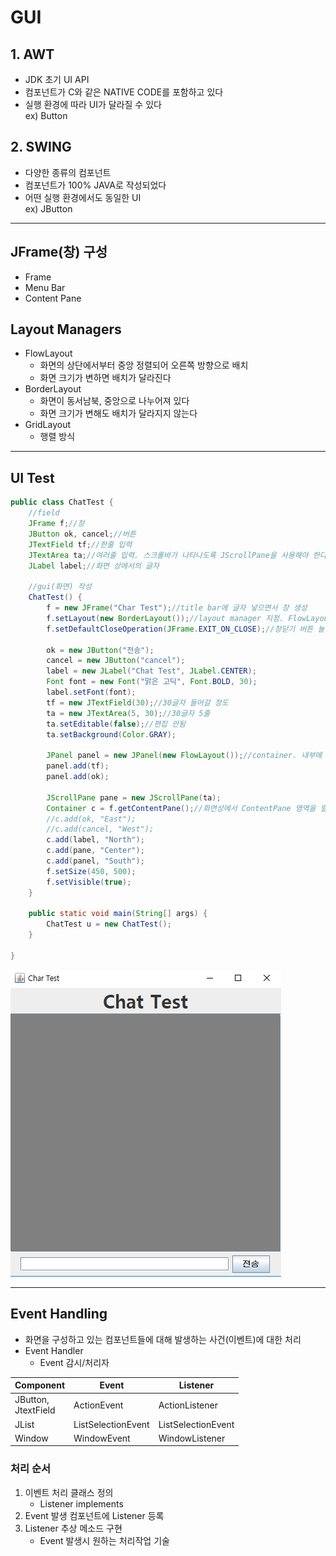 # GUI
## 1. AWT
* JDK 초기 UI API
* 컴포넌트가 C와 같은 NATIVE CODE를 포함하고 있다
* 실행 환경에 따라 UI가 달라질 수 있다<br>
ex) Button
## 2. SWING
* 다양한 종류의 컴포넌트
* 컴포넌트가 100% JAVA로 작성되었다
* 어떤 실행 환경에서도 동일한 UI<br>
ex) JButton
---

## JFrame(창) 구성
* Frame
* Menu Bar
* Content Pane

## Layout Managers
* FlowLayout
    * 화면의 상단에서부터 중앙 정렬되어 오른쪽 방향으로 배치
    * 화면 크기가 변하면 배치가 달라진다
* BorderLayout
    * 화면이 동서남북, 중앙으로 나누어져 있다
    * 화면 크기가 변해도 배치가 달라지지 않는다
* GridLayout
    * 행렬 방식

---
## UI Test

```java
public class ChatTest {
	//field
	JFrame f;//창
	JButton ok, cancel;//버튼
	JTextField tf;//한줄 입력
	JTextArea ta;//여러줄 입력. 스크롤바가 나타나도록 JScrollPane을 사용해야 한다
	JLabel label;//화면 상에서의 글자
	
	//gui(화면) 작성
	ChatTest() {
		f = new JFrame("Char Test");//title bar에 글자 넣으면서 창 생성
		f.setLayout(new BorderLayout());//layout manager 지정. FlowLayout -> add 하는 순서대로 화면에 배치
		f.setDefaultCloseOperation(JFrame.EXIT_ON_CLOSE);//창닫기 버튼 눌렀을 때 할일 지정. 닫기 버튼 누르면 프로그램 종료
		
		ok = new JButton("전송");
		cancel = new JButton("cancel");
		label = new JLabel("Chat Test", JLabel.CENTER);
		Font font = new Font("맑은 고딕", Font.BOLD, 30);
		label.setFont(font);
		tf = new JTextField(30);//30글자 들어갈 정도
		ta = new JTextArea(5, 30);//30글자 5줄
		ta.setEditable(false);//편집 안됨
		ta.setBackground(Color.GRAY);
		
		JPanel panel = new JPanel(new FlowLayout());//container. 내부에 다른 화면 구성요소를 담을 수 있다
		panel.add(tf);
		panel.add(ok);
		
		JScrollPane pane = new JScrollPane(ta);
		Container c = f.getContentPane();//화면상에서 ContentPane 영역을 알아낸다
		//c.add(ok, "East");
		//c.add(cancel, "West");
		c.add(label, "North");
		c.add(pane, "Center");
		c.add(panel, "South");
		f.setSize(450, 500);
		f.setVisible(true);
	}
	
	public static void main(String[] args) {
		ChatTest u = new ChatTest();
	}

}
```

![UITest](/img/uitest.PNG)


---
## Event Handling
* 화면을 구성하고 있는 컴포넌트들에 대해 발생하는 사건(이벤트)에 대한 처리
* Event Handler
    * Event 감시/처리자

|Component|Event|Listener|
|---|---|---|
JButton,<br>JtextField|ActionEvent|ActionListener|
JList|ListSelectionEvent|ListSelectionEvent|
Window|WindowEvent|WindowListener|

### 처리 순서
1. 이벤트 처리 클래스 정의
    * Listener implements
2. Event 발생 컴포넌트에 Listener 등록
3. Listener 추상 메소드 구현
    * Event 발생시 원하는 처리작업 기술

